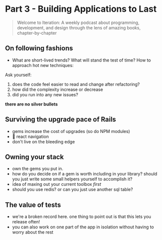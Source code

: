 # Part 3 - Building Applications to Last

> Welcome to Iteration: A weekly podcast about programming, development, and design through the lens of amazing books, chapter-by-chapter

## On following fashions

- What are short-lived trends? What will stand the test of time? How to approach hot new techniques:

Ask yourself:

1.  does the code feel easier to read and change after refactoring?
2.  how did the complexity increase or decrease
3.  did you run into any new issues?

**there are no silver bullets**

## Surviving the upgrade pace of Rails

- gems increase the cost of upgrades (so do NPM modules)
- 👀 react navigation
- don't live on the bleeding edge

## Owning your stack

- own the gems you put in.
- how do you decide on if a gem is worth including in your library? should you just write some small helpers yourself to accomplish it?
- idea of maxing out your current toolbox _first_
- should you use redis? or can you just use another sql table?

## The value of tests

- we're a broken record here. one thing to point out is that this lets you release often!
- you can also work on one part of the app in isolation without having to worry about the rest
